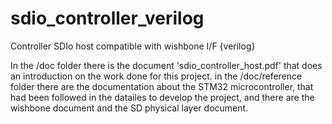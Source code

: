 # sdio_controller_verilog
Controller SDIo host compatible with wishbone I/F {verilog}

In the /doc folder there is the document 'sdio_controller_host.pdf' that does an introduction on the work done for this project. in the /doc/reference folder there are the documentation about the STM32 microcontroller, that had been followed in the datailes to develop the project, and there are the wishbone document and the SD physical layer document.
